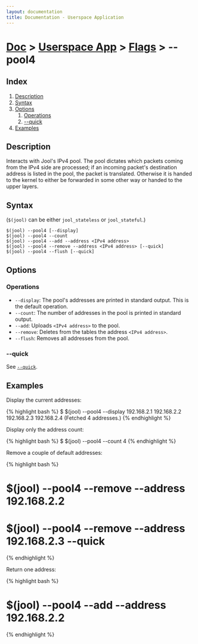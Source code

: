 ```yaml
---
layout: documentation
title: Documentation - Userspace Application
---
```


# [Doc](doc-index.html) > [Userspace App](doc-index.html#userspace-application) > [Flags](usr-flags.html) > \--pool4

## Index

1. [Description](#description)
2. [Syntax](#syntax)
3. [Options](#options)
   1. [Operations](#operations)
   2. [\--quick](#quick)
4. [Examples](#examples)

## Description

Interacts with Jool's IPv4 pool. The pool dictates which packets coming from the IPv4 side are processed; if an incoming packet's destination address is listed in the pool, the packet is translated. Otherwise it is handed to the kernel to either be forwarded in some other way or handed to the upper layers.

## Syntax

(`$(jool)` can be either `jool_stateless` or `jool_stateful`.)

	$(jool) --pool4 [--display]
	$(jool) --pool4 --count
	$(jool) --pool4 --add --address <IPv4 address>
	$(jool) --pool4 --remove --address <IPv4 address> [--quick]
	$(jool) --pool4 --flush [--quick]

## Options

### Operations

* `--display`: The pool's addresses are printed in standard output. This is the default operation.
* `--count`: The number of addresses in the pool is printed in standard output.
* `--add`: Uploads `<IPv4 address>` to the pool.
* `--remove`: Deletes from the tables the address `<IPv4 address>`.
* `--flush`: Removes all addresses from the pool.

### \--quick

See [`--quick`](usr-flags-quick.html).

## Examples

Display the current addresses:

{% highlight bash %}
$ $(jool) --pool4 --display
192.168.2.1
192.168.2.2
192.168.2.3
192.168.2.4
  (Fetched 4 addresses.)
{% endhighlight %}

Display only the address count:

{% highlight bash %}
$ $(jool) --pool4 --count
4
{% endhighlight %}

Remove a couple of default addresses:

{% highlight bash %}
# $(jool) --pool4 --remove --address 192.168.2.2
# $(jool) --pool4 --remove --address 192.168.2.3 --quick
{% endhighlight %}

Return one address:

{% highlight bash %}
# $(jool) --pool4 --add --address 192.168.2.2
{% endhighlight %}


